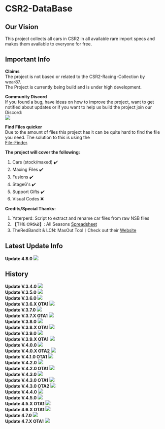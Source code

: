 # CSR2-DataBase
## Our Vision<br>
This project collects all cars in CSR2 in all available rare import specs and makes them available to everyone for free.<br>

## Important Info
**Claims**<br>
The project is not based or related to the CSR2-Racing-Collection by wear87.<br>
The Project is currently being build and is under high development.<br>

**Community Discord**<br>
If you found a bug, have ideas on how to improve the project, want to get notified about updates or if you want to help us build the project join our Discord:<br>
[![](https://cdn.discordapp.com/attachments/904024380370223114/904025176671420466/dc_logo_256x.png)](https://discord.gg/GRepTF4Jv5)<br>

**Find Files quicker**<br>
Due to the amount of files this project has it can be quite hard to find the file you need. The solution to this is using the<br> [File-Finder](https://github.com/Nitro4CSR/CSR2-DataBase/find/Everything).<br>
 
**The project will cover the following:**<br>
1. Cars (stock/maxed) ✔️<br>
2. Maxing Files ✔️<br>
3. Fusions ✔️<br>
4. Stage6's ✔️<br>
5. Support Gifts ✔️<br>
6. Visual Codes ❌<br>

**Credits/Special Thanks:**<br>
1. Ysterperd: Script to extract and rename car files from raw NSB files
2. 【ƬHᏋ ᏣᏒᏫᏊ】: All Seasons [Spreadsheet](https://docs.google.com/spreadsheets/d/1_QvcjyGz9PW48iybbU2AxWcoW6VHJMIj9vohwlYQKBg)<br>
3. TheRedBandit & LCN: MaxOut Tool︱Check out their [Website](https://nsb.lcn-innovation.dk/)

## Latest Update Info
**Update 4.8.0**
![](https://cdn.discordapp.com/attachments/904024380370223114/1167796798518214736/4.8.0.png)
## History
**Update V.3.4.0**
![](https://media.discordapp.net/attachments/904024380370223114/993865438767358043/3.4.0.png?size=4096)
 <br>
**Update V.3.5.0**
![](https://cdn.discordapp.com/attachments/904024380370223114/993865487480016936/3.5.0.png?size=4096)
<br>
**Update V.3.6.0**
![](https://cdn.discordapp.com/attachments/904024380370223114/993865531901878332/3.6.0.png?size=4096)
<br>
**Update V.3.6.X OTA1**
![](https://cdn.discordapp.com/attachments/904024380370223114/993865585685450862/3.6.X_OTA1.png?size=4096)
<br>
**Update V.3.7.0**
![](https://cdn.discordapp.com/attachments/904024380370223114/993865627070648431/3.7.0.png?size=4096)
<br>
**Update V.3.7.X OTA1**
![](https://cdn.discordapp.com/attachments/904024380370223114/993865695349715076/3.7.X_OTA1.png?size=4096)
<br>
**Update V.3.8.0**
![](https://cdn.discordapp.com/attachments/904024380370223114/993865747199692930/3.8.0.png?size=4096)
<br>
**Update V.3.8.X OTA1**
![](https://cdn.discordapp.com/attachments/904024380370223114/993865797615222854/3.8.X_OTA1.png?size=4096)
<br>
**Update V.3.9.0**
![](https://cdn.discordapp.com/attachments/904024380370223114/993865838841036860/3.9.0.png?size=4096)
<br>
**Update V.3.9.X OTA1**
![](https://cdn.discordapp.com/attachments/904024380370223114/993865888946204802/3.9.X_OTA1.png?size=4096)
<br>
**Update V.4.0.0**
![](https://cdn.discordapp.com/attachments/904024380370223114/993865940884271226/4.0.0.png?size=4096)
<br>
**Update V.4.0.X OTA2**
![](https://cdn.discordapp.com/attachments/904024380370223114/1006255340884607077/4.0.x_OTA2.png?size=4096)
<br>
**Update V.4.1.0 OTA1**
![](https://cdn.discordapp.com/attachments/904024380370223114/1020611242878058536/4.1.0_OTA1.png?size=4096)
<br>
**Update V.4.2.0**
![](https://cdn.discordapp.com/attachments/904024380370223114/1028018750588465246/4.2.0.png?size=4096)
<br>
**Update V.4.2.0 OTA1**
![](https://cdn.discordapp.com/attachments/904024380370223114/1035944592635338824/4.2.0_OTA1.png?size=4096)
<br>
**Update V.4.3.0**
![](https://cdn.discordapp.com/attachments/904024380370223114/1083114739678318702/4.3.0.png?size=4096)
<br>
**Update V.4.3.0 OTA1**
![](https://cdn.discordapp.com/attachments/904024380370223114/1051180838211047534/4.3.0_OTA1.png?size=4096)
<br>
**Update V.4.3.0 OTA2**
![](https://cdn.discordapp.com/attachments/904024380370223114/1071391733029544038/4.3.0_OTA2.png?size=4096)
<br>
**Update V.4.4.0**
![](https://cdn.discordapp.com/attachments/904024380370223114/1083114530101526711/4.4.0.png?size=4096)
<br>
**Update V.4.5.0**
![](https://cdn.discordapp.com/attachments/904024380370223114/1104398869384659095/4.5.0.png?size=4096)
<br>
**Update 4.5.X OTA1**
![](https://cdn.discordapp.com/attachments/904024380370223114/1144691717052846141/4.5.0_OTA1.png?size=4096)
<br>
**Update 4.6.X OTA1**
![](https://cdn.discordapp.com/attachments/904024380370223114/1139236953313771520/4.6.0_OTA1.png?size=4096)
<br>
**Update 4.7.0**
![](https://cdn.discordapp.com/attachments/904024380370223114/1167797673659736074/4.7.0.png)
<br>
**Update 4.7.X OTA1**
![](https://cdn.discordapp.com/attachments/904024380370223114/1167796742016741487/4.7.0_OTA1.png)
<br>